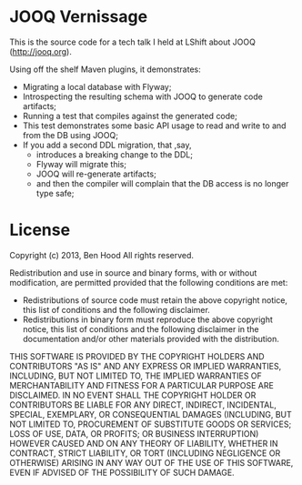 # JOOQ Vernissage

This is the source code for a tech talk I held at LShift about JOOQ (http://jooq.org).

Using off the shelf Maven plugins, it demonstrates:

* Migrating a local database with Flyway;
* Introspecting the resulting schema with JOOQ to generate code artifacts;
* Running a test that compiles against the generated code;
* This test demonstrates some basic API usage to read and write to and from the DB using JOOQ;
* If you add a second DDL migration, that ,say,
  * introduces a breaking change to the DDL;
  * Flyway will migrate this;
  * JOOQ will re-generate artifacts;
  * and then the compiler will complain that the DB access is no longer type safe;

# License

Copyright (c) 2013, Ben Hood
All rights reserved.

Redistribution and use in source and binary forms, with or without modification, are permitted provided that the following conditions are met:

* Redistributions of source code must retain the above copyright notice, this list of conditions and the following disclaimer.
* Redistributions in binary form must reproduce the above copyright notice, this list of conditions and the following disclaimer in the documentation and/or other materials provided with the distribution.

THIS SOFTWARE IS PROVIDED BY THE COPYRIGHT HOLDERS AND CONTRIBUTORS "AS IS" AND ANY EXPRESS OR IMPLIED WARRANTIES, INCLUDING, BUT NOT LIMITED TO, THE IMPLIED WARRANTIES OF MERCHANTABILITY AND FITNESS FOR A PARTICULAR PURPOSE ARE DISCLAIMED. IN NO EVENT SHALL THE COPYRIGHT HOLDER OR CONTRIBUTORS BE LIABLE FOR ANY DIRECT, INDIRECT, INCIDENTAL, SPECIAL, EXEMPLARY, OR CONSEQUENTIAL DAMAGES (INCLUDING, BUT NOT LIMITED TO, PROCUREMENT OF SUBSTITUTE GOODS OR SERVICES; LOSS OF USE, DATA, OR PROFITS; OR BUSINESS INTERRUPTION) HOWEVER CAUSED AND ON ANY THEORY OF LIABILITY, WHETHER IN CONTRACT, STRICT LIABILITY, OR TORT (INCLUDING NEGLIGENCE OR OTHERWISE) ARISING IN ANY WAY OUT OF THE USE OF THIS SOFTWARE, EVEN IF ADVISED OF THE POSSIBILITY OF SUCH DAMAGE.